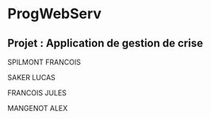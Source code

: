 # ProgWebServ
## Projet : Application de gestion de crise

SPILMONT FRANCOIS

SAKER LUCAS

FRANCOIS JULES

MANGENOT ALEX